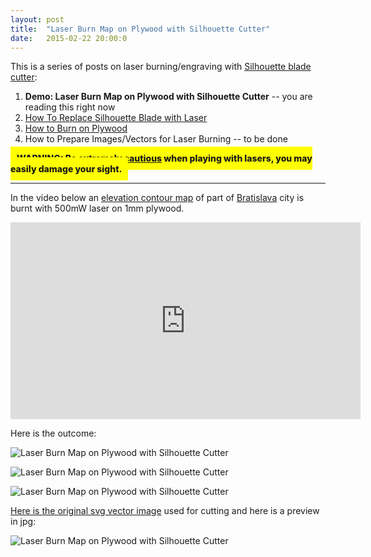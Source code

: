 ```yaml
---
layout: post
title:  "Laser Burn Map on Plywood with Silhouette Cutter"
date:   2015-02-22 20:00:0
---
```


This is a series of posts on laser burning/engraving with [Silhouette blade cutter](http://www.silhouetteamerica.com/shop):

1. __Demo: Laser Burn Map on Plywood with Silhouette Cutter__ -- you are reading this right now
2. [How To Replace Silhouette Blade with Laser]({{site.baseurl}}/2015/03/02/how-to-replace-silhouette-blade-with-laser.html)
3. [How to Burn on Plywood]({{site.baseurl}}/2015/03/09/how-to-burn-on-plywood-with-silhouette-cutter.html)
4. How to Prepare Images/Vectors for Laser Burning  -- to be done

<span style=" background-color: yellow; padding: 10px; font-weight: 800 !important"> WARNING: [Be extremely cautious](http://www.laserpointersafety.com/laser-hazards_head-eyes/laser-hazards_head-eyes.html) when playing with lasers, you may easily damage your sight.</span>

------------

In the video below an [elevation contour map](http://wiki.openstreetmap.org/wiki/Relief_maps#Elevation_contour_lines) of part of [Bratislava](http://en.wikipedia.org/wiki/Bratislava) city is burnt with 500mW laser on 1mm plywood.

<iframe width="560" height="315" src="https://www.youtube.com/embed/ACFGVa-5SZM" frameborder="0" allowfullscreen></iframe>

Here is the outcome:

![Laser Burn Map on Plywood with Silhouette Cutter]({{site.baseurl}}/images/lasermap-02.jpg "Laser Burn Map on Plywood with Silhouette Cutter")

![Laser Burn Map on Plywood with Silhouette Cutter]({{site.baseurl}}/images/lasermap-01.jpg "Laser Burn Map on Plywood with Silhouette Cutter")

![Laser Burn Map on Plywood with Silhouette Cutter]({{site.baseurl}}/images/lasermap-03.jpg "Laser Burn Map on Plywood with Silhouette Cutter")

[Here is the original svg vector image]({{site.baseurl}}/images/lasermap-bratislava.svg) used for cutting and here is a preview in jpg:

![Laser Burn Map on Plywood with Silhouette Cutter]({{site.baseurl}}/images/lasermap-bratislava-src.jpg "Laser Burn Map on Plywood with Silhouette Cutter")


